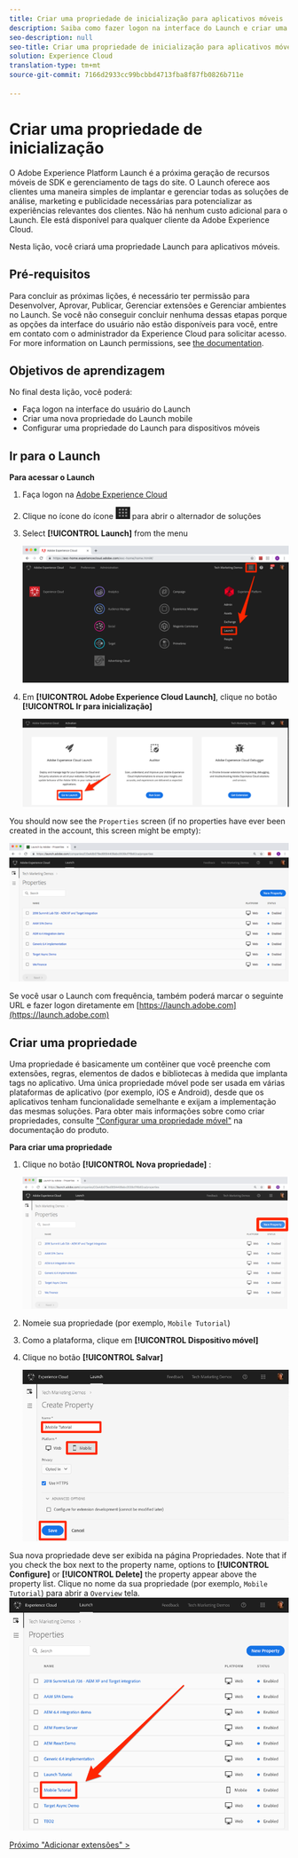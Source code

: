 ```yaml
---
title: Criar uma propriedade de inicialização para aplicativos móveis
description: Saiba como fazer logon na interface do Launch e criar uma propriedade do Mobile Launch. Esta lição é parte do tutorial Implementação da Experience Cloud em aplicativos Swift para iOS móveis.
seo-description: null
seo-title: Criar uma propriedade de inicialização para aplicativos móveis
solution: Experience Cloud
translation-type: tm+mt
source-git-commit: 7166d2933cc99bcbbd4713fba8f87fb0826b711e

---
```



# Criar uma propriedade de inicialização

O Adobe Experience Platform Launch é a próxima geração de recursos móveis de SDK e gerenciamento de tags do site. O Launch oferece aos clientes uma maneira simples de implantar e gerenciar todas as soluções de análise, marketing e publicidade necessárias para potencializar as experiências relevantes dos clientes. Não há nenhum custo adicional para o Launch. Ele está disponível para qualquer cliente da Adobe Experience Cloud.

Nesta lição, você criará uma propriedade Launch para aplicativos móveis.

## Pré-requisitos

Para concluir as próximas lições, é necessário ter permissão para Desenvolver, Aprovar, Publicar, Gerenciar extensões e Gerenciar ambientes no Launch. Se você não conseguir concluir nenhuma dessas etapas porque as opções da interface do usuário não estão disponíveis para você, entre em contato com o administrador da Experience Cloud para solicitar acesso. For more information on Launch permissions, see [the documentation](https://docs.adobe.com/content/help/en/launch/using/reference/admin/user-permissions.html).

## Objetivos de aprendizagem

No final desta lição, você poderá:

* Faça logon na interface do usuário do Launch
* Criar uma nova propriedade do Launch mobile
* Configurar uma propriedade do Launch para dispositivos móveis

## Ir para o Launch

**Para acessar o Launch**

1. Faça logon na [Adobe Experience Cloud](https://experiencecloud.adobe.com)

1. Clique no ícone do ícone ![Solution Switcher](images/mobile-launch-solutionSwitcher.png) para abrir o alternador de soluções

1. Select **[!UICONTROL Launch]** from the menu

   ![Abra o alternador de soluções usando o ícone e clique em Ativação](images/mobile-launch-solutionSwitcherActivation.png)

1. Em **[!UICONTROL Adobe Experience Cloud Launch]**, clique no botão **[!UICONTROL Ir para inicialização]**

   ![Clique no botão Iniciar](images/mobile-launch-goToLaunch.png)

You should now see the `Properties` screen (if no properties have ever been created in the account, this screen might be empty):

![Tela Propriedades](images/mobile-launch-propertiesScreen.png)

Se você usar o Launch com frequência, também poderá marcar o seguinte URL e fazer logon diretamente em [https://launch.adobe.com](https://launch.adobe.com)

## Criar uma propriedade

Uma propriedade é basicamente um contêiner que você preenche com extensões, regras, elementos de dados e bibliotecas à medida que implanta tags no aplicativo. Uma única propriedade móvel pode ser usada em várias plataformas de aplicativo (por exemplo, iOS e Android), desde que os aplicativos tenham funcionalidade semelhante e exijam a implementação das mesmas soluções.  Para obter mais informações sobre como criar propriedades, consulte ["Configurar uma propriedade móvel"](https://aep-sdks.gitbook.io/docs/getting-started/create-a-mobile-property) na documentação do produto.

**Para criar uma propriedade**

1. Clique no botão **[!UICONTROL Nova propriedade]** :

   ![Clique em Nova propriedade](images/mobile-launch-addNewProperty.png)

1. Nomeie sua propriedade (por exemplo, `Mobile Tutorial`)
1. Como a plataforma, clique em **[!UICONTROL Dispositivo móvel]**
1. Clique no botão **[!UICONTROL Salvar]**

   ![Criar uma nova propriedade](images/mobile-launch-newProperty.png)

Sua nova propriedade deve ser exibida na página Propriedades. Note that if you check the box next to the property name, options to **[!UICONTROL Configure]** or **[!UICONTROL Delete]** the property appear above the property list. Clique no nome da sua propriedade (por exemplo, `Mobile Tutorial`) para abrir a `Overview` tela.
![Clique no nome da propriedade para abri-la](images/mobile-launch-openProperty.png)

[Próximo "Adicionar extensões" &gt;](launch-add-extensions.md)
